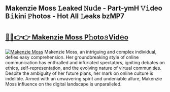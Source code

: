 ## Makenzie Moss 𝙻eaked 𝙽u𝚍e - Part-ymH 𝚅𝚒deo B𝚒kini 𝙿hotos - Hot All 𝙻eaks bzMP7

# <h2><a href="http://ld3l6mk.urlbe.top/?page=Makenzie+Moss">🔗🔗👉👉 Makenzie Moss P𝚑oto𝚜Vid𝚎o</a></h2>

[![Makenzie Moss](https://i.imgur.com/eBuTRDB.gif)](http://ld3l6mk.urlbe.top/?page=Makenzie+Moss)
Makenzie Moss, an intriguing and complex individual, defies easy comprehension. Her groundbreaking style of online communication has enthralled and infuriated spectators, igniting debates on ethics, self-representation, and the evolving nature of virtual communities. Despite the ambiguity of her future plans, her mark on online culture is indelible. Armed with an unwavering spirit and undeniable allure, Makenzie Moss influence on the digital landscape is unparalleled.
